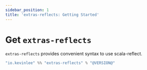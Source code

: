 ```yaml
---
sidebar_position: 1
title: 'extras-reflects: Getting Started'
---
```


# Get `extras-reflects`

`extras-reflects` provides convenient syntax to use scala-reflect.

```scala
"io.kevinlee" %% "extras-reflects" % "@VERSION@"
```
